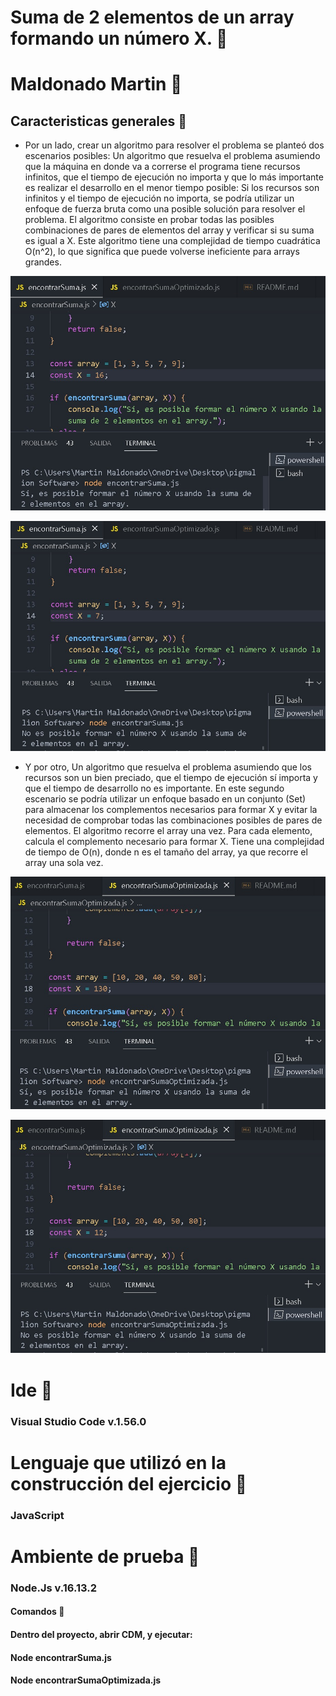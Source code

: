 # Suma de 2 elementos de un array formando un número X. 🚀

# Maldonado Martin 🚀

## Caracteristicas generales 🚀

* Por un lado, crear un algoritmo para resolver el problema se planteó dos escenarios posibles:
Un algoritmo que resuelva el problema asumiendo que la máquina en donde va a correrse el programa tiene recursos infinitos, que el tiempo de ejecución no importa y que lo más importante es realizar el desarrollo en el menor tiempo posible:
Si los recursos son infinitos y el tiempo de ejecución no importa, se podría utilizar un enfoque de fuerza bruta como una posible solución para resolver el problema. El algoritmo consiste en probar todas las posibles combinaciones de pares de elementos del array y verificar si su suma es igual a X. Este algoritmo tiene una complejidad de tiempo cuadrática O(n^2), lo que significa que puede volverse ineficiente para arrays grandes.

![Prueba encontrarSuma = Verdadera](https://github.com/M-1985-web/pigmalion_Software/blob/master/imagenes/encontrarSumaVerdadera.jpg)

![Prueba encontrarSuma = Falsa](https://github.com/M-1985-web/pigmalion_Software/blob/master/imagenes/encontrarSumaFalso.jpg)


*  Y por otro, Un algoritmo que resuelva el problema asumiendo que los recursos son un bien preciado, que el tiempo de ejecución sí importa y que el tiempo de desarrollo no es importante.
En este segundo escenario se podría utilizar un enfoque basado en un conjunto (Set) para almacenar los complementos necesarios para formar X y evitar la necesidad de comprobar todas las combinaciones posibles de pares de elementos. El algoritmo recorre el array una vez. Para cada elemento, calcula el complemento necesario para formar X. Tiene una complejidad de tiempo de O(n), donde n es el tamaño del array, ya que recorre el array una sola vez.


![Prueba encontrarSumaOptimizada = Verdadera](https://github.com/M-1985-web/pigmalion_Software/blob/master/imagenes/encontrarSumaOptimizadaVerdadera.jpg)

![Prueba encontrarSumaOptimizada = Falsa](https://github.com/M-1985-web/pigmalion_Software/blob/master/imagenes/encontrarSumaOptimizadaFalso.jpg)


# Ide 🚀

### Visual Studio Code v.1.56.0

# Lenguaje que utilizó en la construcción del ejercicio 🚀

### JavaScript

# Ambiente de prueba 🚀

### Node.Js v.16.13.2

#### Comandos 🚀
#### Dentro del proyecto, abrir CDM, y ejecutar:
#### Node encontrarSuma.js
#### Node encontrarSumaOptimizada.js